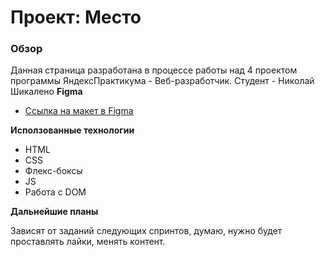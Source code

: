 # Проект: Место

### Обзор

Данная страница разработана в процессе работы над 4 проектом программы ЯндексПрактикума - Веб-разработчик.
Студент - Николай Шикалено
**Figma**

* [Ссылка на макет в Figma](https://www.figma.com/file/2cn9N9jSkmxD84oJik7xL7/JavaScript.-Sprint-4?node-id=0%3A1)

**Исползованные технологии**

* HTML
* CSS
* Флекс-боксы
* JS
* Работа с DOM

**Дальнейшие планы**

Зависят от заданий следующих спринтов, думаю, нужно будет проставлять лайки, менять контент.